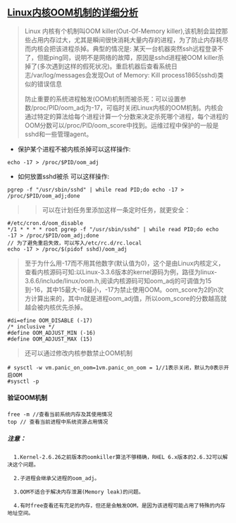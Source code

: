 ## [Linux内核OOM机制的详细分析](http://blog.chinaunix.net/uid-29242873-id-3942763.html)

> Linux 内核有个机制叫OOM killer(Out-Of-Memory killer),该机制会监控那些占用内存过大，尤其是瞬间很快消耗大量内存的进程，为了防止内存耗尽而内核会把该进程杀掉。典型的情况是: 某天一台机器突然ssh远程登录不了，但能ping同，说明不是网络的故障，原因是sshd进程被OOM killer杀掉了(多次遇到这样的假死状况)。重启机器后查看系统日志/var/log/messages会发现Out of Memory: Kill process1865(sshd)类似的错误信息<p>
防止重要的系统进程触发(OOM)机制而被杀死：可以设置参数/proc/PID/oom_adj为-17，可临时关闭Linux内核的OOM机制。内核会通过特定的算法给每个进程计算一个分数来决定杀死哪个进程，每个进程的OOM分数可以/proc/PID/oom_score中找到。运维过程中保护的一般是sshd和一些管理agent。<p>
* 保护某个进程不被内核杀掉可以这样操作:
```text
echo -17 > /proc/$PID/oom_adj
```
*  如何放置sshd被杀 可以这样操作:
```text
pgrep -f "/usr/sbin/sshd" | while read PID;do echo -17 > /proc/$PID/oom_adj;done
```
>> 可以在计划任务里添加这样一条定时任务，就更安全：
```text
#/etc/cron.d/oom_disable
*/1 * * * * root pgrep -f "/usr/sbin/sshd" | while read PID;do echo -17 > /proc/$PID/oom_adj;done
// 为了避免重启失效，可以写入/etc/rc.d/rc.local
echo -17 > /proc/$(pidof sshd)/oom_adj
```

> 至于为什么用-17而不用其他数字(默认值为0)，这个是由Linux内核定义，查看内核源码可知:以Linux-3.3.6版本的kernel源码为例，路径为linux-3.6.6/include/linux/oom.h,阅读内核源码可知oom_adj的可调值为15到-16，其中15最大-16最小，-17为禁止使用OOM。oom_score为2的n次方计算出来的，其中n就是进程oom_adj值，所以oom_score的分数越高就越会被内核优先杀掉。
```text
#di=efine OOM_DISABLE (-17)
/* inclusive */
#define OOM_ADJUST_MIN (-16)
#define OOM_ADJUST_MAX (15)
```
> 还可以通过修改内核参数禁止OOM机制
```text
# sysctl -w vm.panic_on_oom=1vm.panic_on_oom = 1//1表示关闭，默认为0表示开启OOM
#sysctl -p
```

#### 验证OOM机制
```text
free -m //查看当前系统内存及其使用情况
top // 查看当前进程中系统资源占用情况
```
>

##### 注意：
      
      1.Kernel-2.6.26之前版本的oomkiller算法不够精确，RHEL 6.x版本的2.6.32可以解决这个问题。
      
      2.子进程会继承父进程的oom_adj。
      
      3.OOM不适合于解决内存泄漏(Memory leak)的问题。
      
      4.有时free查看还有充足的内存，但还是会触发OOM，是因为该进程可能占用了特殊的内存地址空间。